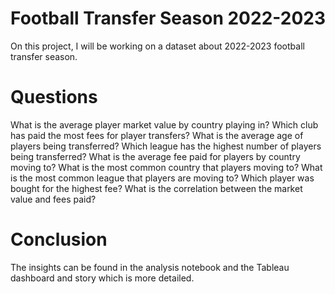 # Football Transfer Season 2022-2023

On this project, I will be working on a dataset about 2022-2023 football transfer season. 



# Questions


What is the average player market value by country playing in?
Which club has paid the most fees for player transfers?
What is the average age of players being transferred?
Which league has the highest number of players being transferred?
What is the average fee paid for players by country moving to?
What is the most common country that players moving to?
What is the most common league that players are moving to?
Which player was bought for the highest fee?
What is the correlation between the market value and fees paid?

# Conclusion

The insights can be found in the analysis notebook and the Tableau dashboard and story which is more detailed.
